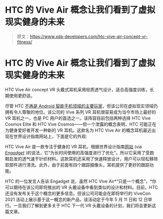 # HTC 的 Vive Air 概念让我们看到了虚拟现实健身的未来

> 原文：<https://www.xda-developers.com/htc-vive-air-concept-vr-fitness/>

# HTC 的 Vive Air 概念让我们看到了虚拟现实健身的未来

HTC Vive Air concept VR 头戴式耳机采用轻质透气设计，适合高强度训练，长期使用更舒适。

尽管 HTC [不再是 Android 智能手机领域的主要玩家](https://www.xda-developers.com/htc-still-making-phones-latest-mid-ranger-running-android-10/)，但该公司在虚拟现实领域仍拥有令人尊敬的地位。该公司的 Vive 系列 VR 耳机很容易成为当今市场上最好的 VR 耳机之一，也是 PC 用户的首选之一。该阵容目前包括两种选择 HTC Vive Cosmos Elite 和 HTC Vive Cosmos——但一个泄露的概念表明，HTC 可能正在为健身爱好者开发一种新的 VR 耳机。这款名为 HTC Vive Air 的概念耳机最近出现在世界设计指南网站上，下面是它的外观:

HTC Vive Air 是一款专注于健身的 VR 耳机，根据世界设计指南[网站](https://ifworlddesignguide.com/entry/309526-vive-air-vr-headset) (via [*Engadget*](https://www.engadget.com/htc-vive-air-wireless-headset-leaks-on-design-award-site-114042580.html?guccounter=1&guce_referrer=aHR0cHM6Ly9hcHAuYXNhbmEuY29tLw&guce_referrer_sig=AQAAAK-lrgmuGmE-G_LBPyUl4cEOPJcMCeG1t8QpcrVp1f8hzgKX69eAc8fNFv1WFq4arEWzhnYwDQU14ur9aFOySm1sXGniA2n1n4t45KBFvKClFKRk-80uf_bwf7RQ4Srk43QlQKhmR97LwUHJGXbw-YQPZ0OfKUAswvoqGII4p5jj) )的说法，它“为长时间使用的高强度进行了优化”。所以它采用了受跑鞋启发的透气速干针织材料。这款耳机还采用了快速释放设计，用户可以轻松移除软部件进行清洗。此外，由于前面有四个跟踪摄像头，耳机提供了更好的跟踪功能。

HTC 的一位发言人告诉 Engadget 说，虽然 HTC Vive Air*“只是一个概念”，*你可以期待在该公司即将推出的 VR 头戴设备中看到类似的设计和材料。目前，HTC 还没有发布关于这个概念的更多信息。但该公司可能会在即将举行的 ViveCon 2021 活动上展示基于这一概念的新产品，该活动定于今年 5 月 11 日和 12 日举行。一旦我们了解到更多关于 HTC 下一代 VR 头戴设备的计划，我们将会更新这篇文章。